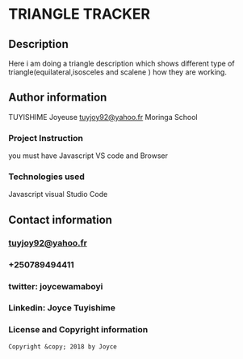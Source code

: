 # TRIANGLE TRACKER
## Description
Here i am doing a triangle description which shows different type of triangle(equilateral,isosceles and scalene ) how they are working.
## Author information
TUYISHIME Joyeuse
tuyjoy92@yahoo.fr
Moringa School
### Project Instruction
you must have Javascript VS code and Browser
### Technologies used
Javascript 
visual Studio Code
## Contact information
### tuyjoy92@yahoo.fr
### +250789494411
### twitter: joycewamaboyi
### Linkedin: Joyce Tuyishime
### License and Copyright information
    Copyright &copy; 2018 by Joyce

